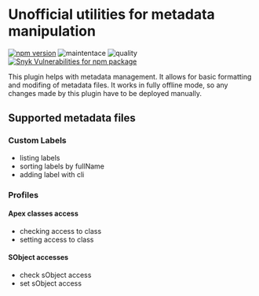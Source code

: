 # Unofficial utilities for metadata manipulation

[![npm version](https://img.shields.io/npm/v/sfdx-metadata-utils)](https://www.npmjs.com/package/sfdx-metadata-utils)
![maintentace](https://img.shields.io/npms-io/maintenance-score/sfdx-metadata-utils)
![quality](https://img.shields.io/npms-io/quality-score/sfdx-metadata-utils)
[![Snyk Vulnerabilities for npm package](https://img.shields.io/snyk/vulnerabilities/npm/sfdx-metadata-utils)](https://snyk.io/test/npm/sfdx-metadata-utils)

This plugin helps with metadata management.
It allows for basic formatting and modifing of metadata files.
It works in fully offline mode, so any changes made by this plugin have to be deployed manually.

## Supported metadata files

### Custom Labels

-   listing labels
-   sorting labels by fullName
-   adding label with cli

### Profiles

#### Apex classes access

-   checking access to class
-   setting access to class

#### SObject accesses

-   check sObject access
-   set sObject access
